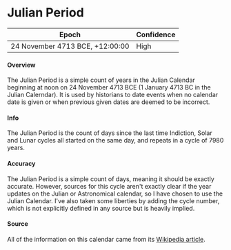 # Julian Period

| Epoch                        | Confidence |
| ---------------------------- | ---------- |
| 24 November 4713 BCE, +12:00:00 | High      |

#### Overview

The Julian Period is a simple count of years in the Julian Calendar beginning at noon on 24 November 4713 BCE (1 January 4713 BC in the Julian Calerndar). It is used by historians to date events when no calendar date is given or when previous given dates are deemed to be incorrect.

#### Info

The Julian Period is the count of days since the last time Indiction, Solar and Lunar cycles all started on the same day, and repeats in a cycle of 7980 years.

#### Accuracy

The Julian Period is a simple count of days, meaning it should be exactly accurate. However, sources for this cycle aren't exactly clear if the year updates on the Julian or Astronomical calendar, so I have chosen to use the Julian Calendar. I've also taken some liberties by adding the cycle number, which is not explicitly defined in any source but is heavily implied.

#### Source

All of the information on this calendar came from its [Wikipedia article](https://en.wikipedia.org/wiki/Julian_day).
